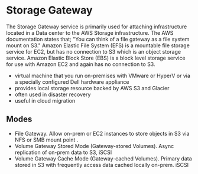 # Storage Gateway
The Storage Gateway service is primarily used for attaching infrastructure located in a Data center to the AWS Storage infrastructure. The AWS documentation states that; "You can think of a file gateway as a file system mount on S3." Amazon Elastic File System (EFS) is a mountable file storage service for EC2, but has no connection to S3 which is an object storage service. Amazon Elastic Block Store (EBS) is a block level storage service for use with Amazon EC2 and again has no connection to S3. 

- virtual machine that you run on-premises with VMware or HyperV or via a specially configured Dell hardware appliance
- provides local storage resource backed by AWS S3 and Glacier
- often used in disaster recovery
- useful in cloud migration

## Modes
- File Gateway. Allow on-prem or EC2 instances to store objects in S3 via NFS or SMB mount point .
- Volume Gateway Stored Mode (Gateway-stored Volumes). Async replication of on-prem data to S3, iSCSI
- Volume Gateway Cache Mode (Gateway-cached Volumes). Primary data stored in S3 with frequently access data cached locally on-prem. iSCSI